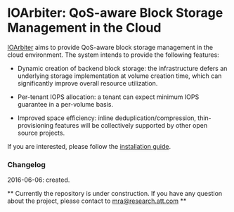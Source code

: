 # IOArbiter: QoS-aware Block Storage Management in the Cloud

<a href="https://github.com/att/ioarbiter">IOArbiter</a> aims
to provide QoS-aware block storage management in the cloud environment. 
The system intends to provide the following features:

* Dynamic creation of backend block storage: the infrastructure defers an underlying storage
implementation at volume creation time, which can significantly improve overall resource utilization.

* Per-tenant IOPS allocation: a tenant can expect minimum IOPS guarantee in a per-volume basis. 

* Improved space efficiency: inline deduplication/compression, thin-provisioning features will be collectively supported by other open source projects.

If you are interested, please follow the [installation guide](INSTALL.md).

### Changelog

2016-06-06: created. 


** Currently the repository is under construction. If you have any question about the project, please contact to mra@research.att.com **
